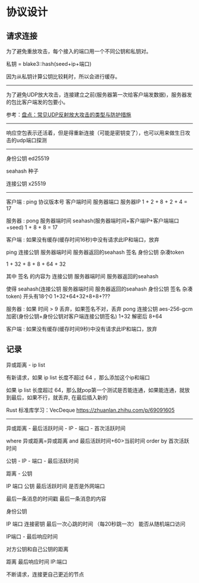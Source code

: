 # 协议设计


## 请求连接

为了避免重放攻击，每个接入的端口用一个不同公钥和私钥对。

私钥 = blake3::hash(seed+ip+端口)

因为从私钥计算公钥比较耗时，所以会进行缓存。

---

为了避免UDP放大攻击，连接建立之前(服务器第一次给客户端发数据)，服务器发的包比客户端发的包要小。

参考：[盘点：常见UDP反射放大攻击的类型与防护措施](https://zhuanlan.zhihu.com/p/83793355)

---

响应空包表示还活着，但是得重新连接（可能是密钥变了），也可以用来做生日攻击的udp端口探测

---

身份公钥 ed25519

seahash 种子

连接公钥 x25519

---

客户端 : ping 协议版本号 客户端时间 服务器端口 服务器IP
         1 + 2 + 8 + 2 + 4 = 17

服务器 : pong 服务器端时间 seahash(服务器端时间+客户端IP+客户端端口+seed)
         1 + 8 + 8 = 17

客户端 : 如果没有缓存(缓存时间16秒)中没有请求此IP和端口，放弃 
         
  ping 连接公钥 服务器端时间 服务器返回的seahash 签名 身份公钥 杂凑token
 
  1 + 32 + 8 + 8 + 64 + 32

  其中 签名 的内容为 连接公钥 服务器端时间 服务器返回的seahash
  
  使得 seahash(连接公钥 服务器端时间 服务器返回的seahash 身份公钥 签名 杂凑token) 开头有18个0
   1+32+64+32+8+8+???

服务器 : 如果 时间 > 9 丢弃，如果签名不对，丢弃
         pong 连接公钥 aes-256-gcm加密(身份公钥+身份公钥对客户端连接公钥签名) 
         1+32
          解密后 8+64

客户端 : 如果没有缓存(缓存时间9秒)中没有请求此IP和端口，放弃


## 记录


异或距离 - ip list

有新请求，如果 ip list 长度不超过 64 ，那么添加这个ip和端口

如果 ip list 长度超过 64，那么就pop第一个测试是否能连通，如果能连通，就放到最后，如果不行，就丢弃, 在最后插入新的

Rust 标准库学习：VecDeque https://zhuanlan.zhihu.com/p/69091605


---


异或距离 - 最后活跃时间 - IP - 端口 - 首次活跃时间

where 异或距离=异或距离 and 最后活跃时间+60>当前时间 order by 首次活跃时间

公钥 - IP - 端口 - 最后活跃时间

距离 - 公钥

IP 端口 公钥 最后活跃时间 是否是外网端口


最后一条消息的时间戳 最后一条消息的内容

身份公钥

IP
端口
连接密钥
最后一次心跳的时间 （每20秒跳一次）
能否从随机端口访问

IP端口 - 最后响应时间 

对方公钥和自己公钥的距离

距离
  最后响应时间
    IP:端口

不断请求，连接更自己更近的节点






